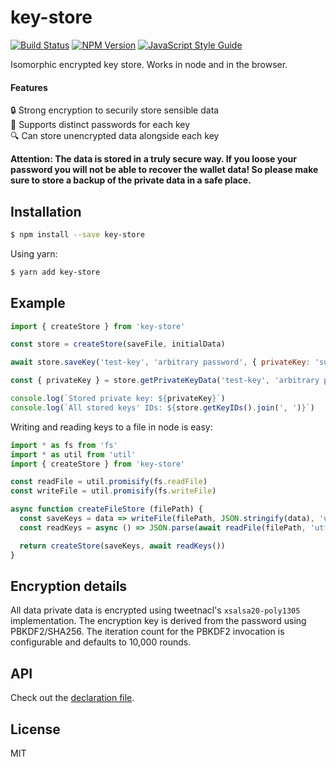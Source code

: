 # key-store

[![Build Status](https://travis-ci.org/andywer/key-store.svg?branch=master)](https://travis-ci.org/andywer/key-store)
[![NPM Version](https://img.shields.io/npm/v/key-store.svg)](https://www.npmjs.com/package/key-store)
[![JavaScript Style Guide](https://img.shields.io/badge/code%20style-standard-brightgreen.svg)](http://standardjs.com/)

Isomorphic encrypted key store. Works in node and in the browser.

#### Features

🔒 Strong encryption to securily store sensible data<br />
🔑 Supports distinct passwords for each key<br />
🔍 Can store unencrypted data alongside each key

**Attention: The data is stored in a truly secure way. If you loose your password you will not be able to recover the wallet data! So please make sure to store a backup of the private data in a safe place.**


## Installation

```sh
$ npm install --save key-store
```

Using yarn:

```sh
$ yarn add key-store
```


## Example

```js
import { createStore } from 'key-store'

const store = createStore(saveFile, initialData)

await store.saveKey('test-key', 'arbitrary password', { privateKey: 'super secret private key' })

const { privateKey } = store.getPrivateKeyData('test-key', 'arbitrary password')

console.log(`Stored private key: ${privateKey}`)
console.log(`All stored keys' IDs: ${store.getKeyIDs().join(', ')}`)
```

Writing and reading keys to a file in node is easy:

```js
import * as fs from 'fs'
import * as util from 'util'
import { createStore } from 'key-store'

const readFile = util.promisify(fs.readFile)
const writeFile = util.promisify(fs.writeFile)

async function createFileStore (filePath) {
  const saveKeys = data => writeFile(filePath, JSON.stringify(data), 'utf8')
  const readKeys = async () => JSON.parse(await readFile(filePath, 'utf8'))

  return createStore(saveKeys, await readKeys())
}
```


## Encryption details

All data private data is encrypted using tweetnacl's `xsalsa20-poly1305` implementation. The encryption key is derived from the password using PBKDF2/SHA256. The iteration count for the PBKDF2 invocation is configurable and defaults to 10,000 rounds.


## API

Check out the [declaration file](./lib/index.d.ts).


## License

MIT
